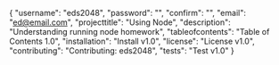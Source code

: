 {
	"username": "eds2048",
	"password": "",
	"confirm": "",
	"email": "ed@email.com",
	"projecttitle": "Using Node",
	"description": "Understanding running node homework",
	"tableofcontents": "Table of Contents 1.0",
	"installation": "Install v1.0",
	"license": "License v1.0",
	"contributing": "Contributing: eds2048",
	"tests": "Test v1.0"
}